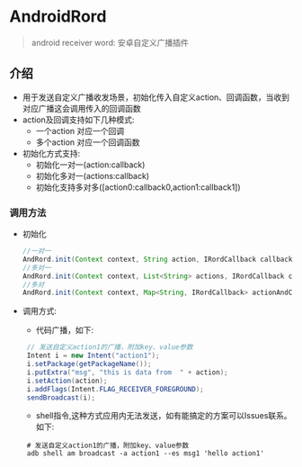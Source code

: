 # AndroidRord

> android receiver word: 安卓自定义广播插件

## 介绍

* 用于发送自定义广播收发场景，初始化传入自定义action、回调函数，当收到对应广播这会调用传入的回调函数
* action及回调支持如下几种模式:
    - 一个action 对应一个回调
    - 多个action 对应一个回调函数
* 初始化方式支持:
    - 初始化一对一(action:callback)
    - 初始化多对一(actions:callback)
    - 初始化支持多对多([action0:callback0,action1:callback1])

### 调用方法

* 初始化

    ``` java
    //一对一
    AndRord.init(Context context, String action, IRordCallback callback);
    //多对一
    AndRord.init(Context context, List<String> actions, IRordCallback callback);
    //多对
    AndRord.init(Context context, Map<String, IRordCallback> actionAndCallback)
    ```


* 调用方式:

  - 代码广播，如下:
  ``` java
   // 发送自定义action1的广播，附加key、value参数
   Intent i = new Intent("action1");
   i.setPackage(getPackageName());
   i.putExtra("msg", "this is data from  " + action);
   i.setAction(action);
   i.addFlags(Intent.FLAG_RECEIVER_FOREGROUND);
   sendBroadcast(i);
  ```
  
  - shell指令,这种方式应用内无法发送，如有能搞定的方案可以Issues联系。如下:
  ``` shell
   # 发送自定义action1的广播，附加key、value参数
   adb shell am broadcast -a action1 --es msg1 'hello action1'
  ```